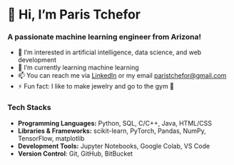 # 👋 Hi, I’m Paris Tchefor
### A passionate machine learning engineer from Arizona!

- 👀 I’m interested in artificial intelligence, data science, and web development
- 🌱 I’m currently learning machine learning 
- 📫 You can reach me via [LinkedIn](www.linkedin.com/in/paristchefor) or my email paristchefor@gmail.com
- ⚡ Fun fact: I like to make jewelry and go to the gym 💪

### Tech Stacks
- **Programming Languages:** Python, SQL, C/C++, Java, HTML/CSS
- **Libraries & Frameworks:** scikit-learn, PyTorch, Pandas, NumPy, TensorFlow, matplotlib
- **Development Tools:** Jupyter Notebooks, Google Colab, VS Code
- **Version Control**: Git, GitHub, BitBucket
